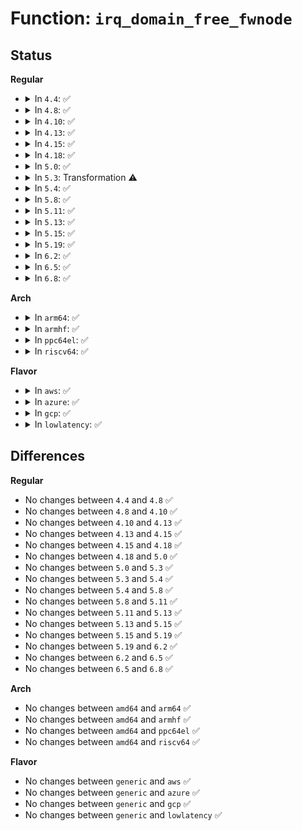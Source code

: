 # Function: <code>irq_domain_free_fwnode</code>

## Status
<b>Regular</b>
<ul>
<li>
<details>
<summary>In <code>4.4</code>: ✅</summary>

```c
void irq_domain_free_fwnode(struct fwnode_handle *fwnode);
```

**Collision:** Unique Global

**Inline:** No

**Transformation:** False

**Instances:**

```
In kernel/irq/irqdomain.c (ffffffff810e0080)
Location: kernel/irq/irqdomain.c:70
Inline: False
```
**Symbols:**

```
ffffffff810e0080-ffffffff810e00bf: irq_domain_free_fwnode (STB_GLOBAL)
```
</details>
</li>
<li>
<details>
<summary>In <code>4.8</code>: ✅</summary>

```c
void irq_domain_free_fwnode(struct fwnode_handle *fwnode);
```

**Collision:** Unique Global

**Inline:** No

**Transformation:** False

**Instances:**

```
In kernel/irq/irqdomain.c (ffffffff810e5a40)
Location: kernel/irq/irqdomain.c:68
Inline: False
```
**Symbols:**

```
ffffffff810e5a40-ffffffff810e5a7f: irq_domain_free_fwnode (STB_GLOBAL)
```
</details>
</li>
<li>
<details>
<summary>In <code>4.10</code>: ✅</summary>

```c
void irq_domain_free_fwnode(struct fwnode_handle *fwnode);
```

**Collision:** Unique Global

**Inline:** No

**Transformation:** False

**Instances:**

```
In kernel/irq/irqdomain.c (ffffffff810ec3b0)
Location: kernel/irq/irqdomain.c:68
Inline: False
```
**Symbols:**

```
ffffffff810ec3b0-ffffffff810ec3ef: irq_domain_free_fwnode (STB_GLOBAL)
```
</details>
</li>
<li>
<details>
<summary>In <code>4.13</code>: ✅</summary>

```c
void irq_domain_free_fwnode(struct fwnode_handle *fwnode);
```

**Collision:** Unique Global

**Inline:** No

**Transformation:** False

**Instances:**

```
In kernel/irq/irqdomain.c (ffffffff810ebdc0)
Location: kernel/irq/irqdomain.c:99
Inline: False
Direct callers:
  - arch/x86/kernel/apic/vector.c:arch_early_irq_init
  - arch/x86/kernel/apic/io_apic.c:mp_irqdomain_create
  - arch/x86/kernel/apic/msi.c:hpet_create_irq_domain
  - arch/x86/kernel/apic/msi.c:dmar_alloc_hwirq
  - arch/x86/kernel/apic/msi.c:arch_create_remap_msi_irq_domain
  - arch/x86/kernel/apic/msi.c:arch_init_msi_domain
  - arch/x86/kernel/apic/htirq.c:arch_init_htirq_domain
  - drivers/iommu/amd_iommu.c:amd_iommu_create_irq_domain
```
**Symbols:**

```
ffffffff810ebdc0-ffffffff810ebdee: irq_domain_free_fwnode (STB_GLOBAL)
```
</details>
</li>
<li>
<details>
<summary>In <code>4.15</code>: ✅</summary>

```c
void irq_domain_free_fwnode(struct fwnode_handle *fwnode);
```

**Collision:** Unique Global

**Inline:** No

**Transformation:** False

**Instances:**

```
In kernel/irq/irqdomain.c (ffffffff810f4290)
Location: kernel/irq/irqdomain.c:101
Inline: False
Direct callers:
  - arch/x86/kernel/apic/vector.c:arch_early_irq_init
  - arch/x86/kernel/apic/io_apic.c:mp_irqdomain_create
  - arch/x86/kernel/apic/msi.c:hpet_create_irq_domain
  - arch/x86/kernel/apic/msi.c:dmar_alloc_hwirq
  - arch/x86/kernel/apic/msi.c:arch_create_remap_msi_irq_domain
  - arch/x86/kernel/apic/msi.c:arch_init_msi_domain
  - drivers/iommu/amd_iommu.c:amd_iommu_create_irq_domain
```
**Symbols:**

```
ffffffff810f4290-ffffffff810f42c5: irq_domain_free_fwnode (STB_GLOBAL)
```
</details>
</li>
<li>
<details>
<summary>In <code>4.18</code>: ✅</summary>

```c
void irq_domain_free_fwnode(struct fwnode_handle *fwnode);
```

**Collision:** Unique Global

**Inline:** No

**Transformation:** False

**Instances:**

```
In kernel/irq/irqdomain.c (ffffffff810fc670)
Location: kernel/irq/irqdomain.c:103
Inline: False
Direct callers:
  - arch/x86/kernel/apic/vector.c:arch_early_irq_init
  - arch/x86/kernel/apic/io_apic.c:mp_irqdomain_create
  - arch/x86/kernel/apic/msi.c:hpet_create_irq_domain
  - arch/x86/kernel/apic/msi.c:dmar_alloc_hwirq
  - arch/x86/kernel/apic/msi.c:arch_create_remap_msi_irq_domain
  - arch/x86/kernel/apic/msi.c:arch_init_msi_domain
  - drivers/iommu/amd_iommu.c:amd_iommu_create_irq_domain
```
**Symbols:**

```
ffffffff810fc670-ffffffff810fc6a5: irq_domain_free_fwnode (STB_GLOBAL)
```
</details>
</li>
<li>
<details>
<summary>In <code>5.0</code>: ✅</summary>

```c
void irq_domain_free_fwnode(struct fwnode_handle *fwnode);
```

**Collision:** Unique Global

**Inline:** No

**Transformation:** False

**Instances:**

```
In kernel/irq/irqdomain.c (ffffffff81107e40)
Location: kernel/irq/irqdomain.c:103
Inline: False
Direct callers:
  - arch/x86/kernel/apic/vector.c:arch_early_irq_init
  - arch/x86/kernel/apic/io_apic.c:mp_irqdomain_create
  - arch/x86/kernel/apic/msi.c:hpet_create_irq_domain
  - arch/x86/kernel/apic/msi.c:dmar_alloc_hwirq
  - arch/x86/kernel/apic/msi.c:arch_create_remap_msi_irq_domain
  - arch/x86/kernel/apic/msi.c:arch_init_msi_domain
  - drivers/iommu/amd_iommu.c:amd_iommu_create_irq_domain
```
**Symbols:**

```
ffffffff81107e40-ffffffff81107e75: irq_domain_free_fwnode (STB_GLOBAL)
```
</details>
</li>
<li>
<details>
<summary>In <code>5.3</code>: Transformation ⚠️</summary>

```c
void irq_domain_free_fwnode(struct fwnode_handle *fwnode);
```

**Collision:** Unique Global

**Inline:** No

**Transformation:** True

**Instances:**

```
In kernel/irq/irqdomain.c (0)
Location: kernel/irq/irqdomain.c:103
Inline: False
Direct callers:
  - arch/x86/kernel/apic/vector.c:arch_early_irq_init
  - arch/x86/kernel/apic/io_apic.c:mp_irqdomain_create
  - arch/x86/kernel/apic/msi.c:hpet_create_irq_domain
  - arch/x86/kernel/apic/msi.c:dmar_alloc_hwirq
  - arch/x86/kernel/apic/msi.c:arch_create_remap_msi_irq_domain
  - arch/x86/kernel/apic/msi.c:arch_init_msi_domain
  - drivers/iommu/amd_iommu.c:amd_iommu_create_irq_domain
  - drivers/iommu/hyperv-iommu.c:hyperv_prepare_irq_remapping
```
**Symbols:**

```
ffffffff8111324a-ffffffff8111325d: irq_domain_free_fwnode.cold (STB_LOCAL)
ffffffff81111450-ffffffff8111148a: irq_domain_free_fwnode (STB_GLOBAL)
```
</details>
</li>
<li>
<details>
<summary>In <code>5.4</code>: ✅</summary>

```c
void irq_domain_free_fwnode(struct fwnode_handle *fwnode);
```

**Collision:** Unique Global

**Inline:** No

**Transformation:** False

**Instances:**

```
In kernel/irq/irqdomain.c (ffffffff8111d6b0)
Location: kernel/irq/irqdomain.c:104
Inline: False
Direct callers:
  - arch/x86/kernel/apic/vector.c:arch_early_irq_init
  - arch/x86/kernel/apic/io_apic.c:mp_irqdomain_create
  - arch/x86/kernel/apic/msi.c:hpet_create_irq_domain
  - arch/x86/kernel/apic/msi.c:dmar_alloc_hwirq
  - arch/x86/kernel/apic/msi.c:arch_create_remap_msi_irq_domain
  - arch/x86/kernel/apic/msi.c:arch_init_msi_domain
  - arch/x86/platform/uv/uv_irq.c:uv_setup_irq
  - drivers/iommu/amd_iommu.c:amd_iommu_create_irq_domain
  - drivers/iommu/hyperv-iommu.c:hyperv_prepare_irq_remapping
```
**Symbols:**

```
ffffffff8111d6b0-ffffffff8111d6e8: irq_domain_free_fwnode (STB_GLOBAL)
```
</details>
</li>
<li>
<details>
<summary>In <code>5.8</code>: ✅</summary>

```c
void irq_domain_free_fwnode(struct fwnode_handle *fwnode);
```

**Collision:** Unique Global

**Inline:** No

**Transformation:** False

**Instances:**

```
In kernel/irq/irqdomain.c (ffffffff811298d0)
Location: kernel/irq/irqdomain.c:104
Inline: False
Direct callers:
  - arch/x86/kernel/apic/io_apic.c:mp_unregister_ioapic
  - arch/x86/kernel/apic/io_apic.c:mp_irqdomain_create
  - arch/x86/kernel/apic/msi.c:hpet_create_irq_domain
  - arch/x86/kernel/apic/msi.c:dmar_alloc_hwirq
  - arch/x86/kernel/apic/msi.c:arch_create_remap_msi_irq_domain
  - arch/x86/kernel/apic/msi.c:arch_init_msi_domain
  - arch/x86/platform/uv/uv_irq.c:uv_setup_irq
  - drivers/iommu/amd/iommu.c:amd_iommu_create_irq_domain
  - drivers/iommu/hyperv-iommu.c:hyperv_prepare_irq_remapping
```
**Symbols:**

```
ffffffff811298d0-ffffffff8112990c: irq_domain_free_fwnode (STB_GLOBAL)
```
</details>
</li>
<li>
<details>
<summary>In <code>5.11</code>: ✅</summary>

```c
void irq_domain_free_fwnode(struct fwnode_handle *fwnode);
```

**Collision:** Unique Global

**Inline:** No

**Transformation:** False

**Instances:**

```
In kernel/irq/irqdomain.c (ffffffff81125180)
Location: kernel/irq/irqdomain.c:113
Inline: False
Direct callers:
  - arch/x86/kernel/apic/io_apic.c:mp_unregister_ioapic
  - arch/x86/kernel/apic/io_apic.c:mp_irqdomain_create
  - arch/x86/kernel/apic/io_apic.c:mp_irqdomain_create
  - arch/x86/kernel/apic/msi.c:dmar_alloc_hwirq
  - arch/x86/kernel/apic/msi.c:arch_create_remap_msi_irq_domain
  - arch/x86/kernel/apic/msi.c:native_create_pci_msi_domain
  - arch/x86/kernel/hpet.c:hpet_create_irq_domain
  - arch/x86/platform/uv/uv_irq.c:uv_setup_irq
  - drivers/iommu/amd/iommu.c:amd_iommu_create_irq_domain
  - drivers/iommu/amd/init.c:iommu_setup_intcapxt
  - drivers/iommu/hyperv-iommu.c:hyperv_prepare_irq_remapping
```
**Symbols:**

```
ffffffff81125180-ffffffff811251bc: irq_domain_free_fwnode (STB_GLOBAL)
```
</details>
</li>
<li>
<details>
<summary>In <code>5.13</code>: ✅</summary>

```c
void irq_domain_free_fwnode(struct fwnode_handle *fwnode);
```

**Collision:** Unique Global

**Inline:** No

**Transformation:** False

**Instances:**

```
In kernel/irq/irqdomain.c (ffffffff811254e0)
Location: kernel/irq/irqdomain.c:113
Inline: False
Direct callers:
  - arch/x86/kernel/apic/io_apic.c:mp_unregister_ioapic
  - arch/x86/kernel/apic/io_apic.c:mp_irqdomain_create
  - arch/x86/kernel/apic/io_apic.c:mp_irqdomain_create
  - arch/x86/kernel/apic/msi.c:dmar_alloc_hwirq
  - arch/x86/kernel/apic/msi.c:arch_create_remap_msi_irq_domain
  - arch/x86/kernel/apic/msi.c:native_create_pci_msi_domain
  - arch/x86/kernel/hpet.c:hpet_select_clockevents
  - arch/x86/kernel/hpet.c:hpet_select_clockevents
  - arch/x86/platform/uv/uv_irq.c:uv_setup_irq
  - drivers/iommu/amd/iommu.c:amd_iommu_create_irq_domain
  - drivers/iommu/amd/init.c:amd_iommu_enable_interrupts
  - drivers/iommu/hyperv-iommu.c:hyperv_prepare_irq_remapping
```
**Symbols:**

```
ffffffff811254e0-ffffffff8112551c: irq_domain_free_fwnode (STB_GLOBAL)
```
</details>
</li>
<li>
<details>
<summary>In <code>5.15</code>: ✅</summary>

```c
void irq_domain_free_fwnode(struct fwnode_handle *fwnode);
```

**Collision:** Unique Global

**Inline:** No

**Transformation:** False

**Instances:**

```
In kernel/irq/irqdomain.c (ffffffff81145ba0)
Location: kernel/irq/irqdomain.c:113
Inline: False
Direct callers:
  - arch/x86/kernel/apic/io_apic.c:mp_unregister_ioapic
  - arch/x86/kernel/apic/io_apic.c:mp_irqdomain_create
  - arch/x86/kernel/apic/io_apic.c:mp_irqdomain_create
  - arch/x86/kernel/apic/msi.c:dmar_alloc_hwirq
  - arch/x86/kernel/apic/msi.c:arch_create_remap_msi_irq_domain
  - arch/x86/kernel/apic/msi.c:native_create_pci_msi_domain
  - arch/x86/kernel/hpet.c:hpet_select_clockevents
  - arch/x86/kernel/hpet.c:hpet_select_clockevents
  - arch/x86/platform/uv/uv_irq.c:uv_setup_irq
  - drivers/iommu/amd/iommu.c:amd_iommu_create_irq_domain
  - drivers/iommu/amd/init.c:amd_iommu_enable_interrupts
  - drivers/iommu/hyperv-iommu.c:hyperv_prepare_irq_remapping
```
**Symbols:**

```
ffffffff81145ba0-ffffffff81145bdc: irq_domain_free_fwnode (STB_GLOBAL)
```
</details>
</li>
<li>
<details>
<summary>In <code>5.19</code>: ✅</summary>

```c
void irq_domain_free_fwnode(struct fwnode_handle *fwnode);
```

**Collision:** Unique Global

**Inline:** No

**Transformation:** False

**Instances:**

```
In kernel/irq/irqdomain.c (ffffffff81169d20)
Location: kernel/irq/irqdomain.c:113
Inline: False
Direct callers:
  - arch/x86/kernel/apic/io_apic.c:mp_unregister_ioapic
  - arch/x86/kernel/apic/io_apic.c:mp_irqdomain_create
  - arch/x86/kernel/apic/io_apic.c:mp_irqdomain_create
  - arch/x86/kernel/apic/msi.c:dmar_alloc_hwirq
  - arch/x86/kernel/apic/msi.c:arch_create_remap_msi_irq_domain
  - arch/x86/kernel/apic/msi.c:native_create_pci_msi_domain
  - arch/x86/kernel/hpet.c:hpet_select_clockevents
  - arch/x86/platform/uv/uv_irq.c:uv_setup_irq
  - drivers/iommu/amd/iommu.c:amd_iommu_create_irq_domain
  - drivers/iommu/amd/init.c:amd_iommu_enable_interrupts
  - drivers/iommu/intel/irq_remapping.c:intel_setup_irq_remapping
  - drivers/iommu/hyperv-iommu.c:hyperv_prepare_irq_remapping
```
**Symbols:**

```
ffffffff81169d20-ffffffff81169d67: irq_domain_free_fwnode (STB_GLOBAL)
```
</details>
</li>
<li>
<details>
<summary>In <code>6.2</code>: ✅</summary>

```c
void irq_domain_free_fwnode(struct fwnode_handle *fwnode);
```

**Collision:** Unique Global

**Inline:** No

**Transformation:** False

**Instances:**

```
In kernel/irq/irqdomain.c (ffffffff8119e710)
Location: kernel/irq/irqdomain.c:116
Inline: False
Direct callers:
  - arch/x86/kernel/apic/io_apic.c:mp_unregister_ioapic
  - arch/x86/kernel/apic/io_apic.c:mp_irqdomain_create
  - arch/x86/kernel/apic/io_apic.c:mp_irqdomain_create
  - arch/x86/kernel/apic/msi.c:dmar_alloc_hwirq
  - arch/x86/kernel/hpet.c:hpet_select_clockevents
  - arch/x86/platform/uv/uv_irq.c:uv_setup_irq
  - kernel/irq/msi.c:msi_remove_device_irq_domain
  - kernel/irq/msi.c:msi_create_device_irq_domain
  - drivers/iommu/amd/iommu.c:amd_iommu_create_irq_domain
  - drivers/iommu/amd/init.c:amd_iommu_enable_interrupts
  - drivers/iommu/intel/irq_remapping.c:intel_setup_irq_remapping
  - drivers/iommu/hyperv-iommu.c:hyperv_prepare_irq_remapping
```
**Symbols:**

```
ffffffff8119e710-ffffffff8119e75e: irq_domain_free_fwnode (STB_GLOBAL)
```
</details>
</li>
<li>
<details>
<summary>In <code>6.5</code>: ✅</summary>

```c
void irq_domain_free_fwnode(struct fwnode_handle *fwnode);
```

**Collision:** Unique Global

**Inline:** No

**Transformation:** False

**Instances:**

```
In kernel/irq/irqdomain.c (ffffffff811b0620)
Location: kernel/irq/irqdomain.c:116
Inline: False
Direct callers:
  - arch/x86/kernel/apic/io_apic.c:mp_unregister_ioapic
  - arch/x86/kernel/apic/io_apic.c:mp_irqdomain_create
  - arch/x86/kernel/apic/io_apic.c:mp_irqdomain_create
  - arch/x86/kernel/apic/msi.c:dmar_alloc_hwirq
  - arch/x86/kernel/hpet.c:hpet_select_clockevents
  - arch/x86/platform/uv/uv_irq.c:uv_setup_irq
  - kernel/irq/msi.c:msi_remove_device_irq_domain
  - kernel/irq/msi.c:msi_create_device_irq_domain
  - drivers/iommu/amd/iommu.c:amd_iommu_create_irq_domain
  - drivers/iommu/amd/init.c:amd_iommu_enable_interrupts
  - drivers/iommu/intel/irq_remapping.c:intel_setup_irq_remapping
  - drivers/iommu/hyperv-iommu.c:hyperv_prepare_irq_remapping
```
**Symbols:**

```
ffffffff811b0620-ffffffff811b066e: irq_domain_free_fwnode (STB_GLOBAL)
```
</details>
</li>
<li>
<details>
<summary>In <code>6.8</code>: ✅</summary>

```c
void irq_domain_free_fwnode(struct fwnode_handle *fwnode);
```

**Collision:** Unique Global

**Inline:** No

**Transformation:** False

**Instances:**

```
In kernel/irq/irqdomain.c (ffffffff811c03a0)
Location: kernel/irq/irqdomain.c:116
Inline: False
Direct callers:
  - arch/x86/kernel/apic/io_apic.c:mp_unregister_ioapic
  - arch/x86/kernel/apic/io_apic.c:mp_irqdomain_create
  - arch/x86/kernel/apic/io_apic.c:mp_irqdomain_create
  - arch/x86/kernel/apic/msi.c:dmar_alloc_hwirq
  - arch/x86/kernel/hpet.c:hpet_select_clockevents
  - arch/x86/platform/uv/uv_irq.c:uv_setup_irq
  - kernel/irq/msi.c:msi_remove_device_irq_domain
  - kernel/irq/msi.c:msi_create_device_irq_domain
  - drivers/iommu/amd/iommu.c:amd_iommu_create_irq_domain
  - drivers/iommu/amd/init.c:__iommu_setup_intcapxt
  - drivers/iommu/intel/irq_remapping.c:intel_setup_irq_remapping
  - drivers/iommu/hyperv-iommu.c:hyperv_prepare_irq_remapping
```
**Symbols:**

```
ffffffff811c03a0-ffffffff811c03ee: irq_domain_free_fwnode (STB_GLOBAL)
```
</details>
</li>
</ul>
<b>Arch</b>
<ul>
<li>
<details>
<summary>In <code>arm64</code>: ✅</summary>

```c
void irq_domain_free_fwnode(struct fwnode_handle *fwnode);
```

**Collision:** Unique Global

**Inline:** No

**Transformation:** False

**Instances:**

```
In kernel/irq/irqdomain.c (ffff8000101829f0)
Location: kernel/irq/irqdomain.c:104
Inline: False
Direct callers:
  - drivers/irqchip/irq-gic.c:gic_v2_acpi_init
  - drivers/irqchip/irq-gic-v2m.c:acpi_parse_madt_msi
  - drivers/irqchip/irq-gic-v2m.c:gicv2m_teardown
  - drivers/irqchip/irq-gic-v3.c:gic_acpi_init
  - drivers/irqchip/irq-gic-v3-its.c:gic_acpi_parse_madt_its
  - drivers/irqchip/irq-gic-v4.c:its_free_vcpu_irqs
  - drivers/irqchip/irq-gic-v4.c:its_alloc_vcpu_irqs
```
**Symbols:**

```
ffff8000101829f0-ffff800010182a4c: irq_domain_free_fwnode (STB_GLOBAL)
```
</details>
</li>
<li>
<details>
<summary>In <code>armhf</code>: ✅</summary>

```c
void irq_domain_free_fwnode(struct fwnode_handle *fwnode);
```

**Collision:** Unique Global

**Inline:** No

**Transformation:** False

**Instances:**

```
In kernel/irq/irqdomain.c (c03d1db0)
Location: kernel/irq/irqdomain.c:104
Inline: False
Direct callers:
  - drivers/irqchip/irq-gic-v2m.c:gicv2m_of_init
  - drivers/irqchip/irq-gic-v4.c:its_free_vcpu_irqs
  - drivers/irqchip/irq-gic-v4.c:its_alloc_vcpu_irqs
```
**Symbols:**

```
c03d1db0-c03d1e10: irq_domain_free_fwnode (STB_GLOBAL)
```
</details>
</li>
<li>
<details>
<summary>In <code>ppc64el</code>: ✅</summary>

```c
void irq_domain_free_fwnode(struct fwnode_handle *fwnode);
```

**Collision:** Unique Global

**Inline:** No

**Transformation:** False

**Instances:**

```
In kernel/irq/irqdomain.c (c0000000001dd3e0)
Location: kernel/irq/irqdomain.c:104
Inline: False
```
**Symbols:**

```
c0000000001dd3e0-c0000000001dd46c: irq_domain_free_fwnode (STB_GLOBAL)
```
</details>
</li>
<li>
<details>
<summary>In <code>riscv64</code>: ✅</summary>

```c
void irq_domain_free_fwnode(struct fwnode_handle *fwnode);
```

**Collision:** Unique Global

**Inline:** No

**Transformation:** False

**Instances:**

```
In kernel/irq/irqdomain.c (ffffffe000119f44)
Location: kernel/irq/irqdomain.c:104
Inline: False
```
**Symbols:**

```
ffffffe000119f44-ffffffe000119f94: irq_domain_free_fwnode (STB_GLOBAL)
```
</details>
</li>
</ul>
<b>Flavor</b>
<ul>
<li>
<details>
<summary>In <code>aws</code>: ✅</summary>

```c
void irq_domain_free_fwnode(struct fwnode_handle *fwnode);
```

**Collision:** Unique Global

**Inline:** No

**Transformation:** False

**Instances:**

```
In kernel/irq/irqdomain.c (ffffffff81115c90)
Location: kernel/irq/irqdomain.c:104
Inline: False
Direct callers:
  - arch/x86/kernel/apic/vector.c:arch_early_irq_init
  - arch/x86/kernel/apic/io_apic.c:mp_irqdomain_create
  - arch/x86/kernel/apic/msi.c:hpet_create_irq_domain
  - arch/x86/kernel/apic/msi.c:dmar_alloc_hwirq
  - arch/x86/kernel/apic/msi.c:arch_create_remap_msi_irq_domain
  - arch/x86/kernel/apic/msi.c:arch_init_msi_domain
  - drivers/iommu/amd_iommu.c:amd_iommu_create_irq_domain
  - drivers/iommu/hyperv-iommu.c:hyperv_prepare_irq_remapping
```
**Symbols:**

```
ffffffff81115c90-ffffffff81115cc8: irq_domain_free_fwnode (STB_GLOBAL)
```
</details>
</li>
<li>
<details>
<summary>In <code>azure</code>: ✅</summary>

```c
void irq_domain_free_fwnode(struct fwnode_handle *fwnode);
```

**Collision:** Unique Global

**Inline:** No

**Transformation:** False

**Instances:**

```
In kernel/irq/irqdomain.c (ffffffff81106980)
Location: kernel/irq/irqdomain.c:104
Inline: False
Direct callers:
  - arch/x86/kernel/apic/vector.c:arch_early_irq_init
  - arch/x86/kernel/apic/io_apic.c:mp_irqdomain_create
  - arch/x86/kernel/apic/msi.c:hpet_create_irq_domain
  - arch/x86/kernel/apic/msi.c:dmar_alloc_hwirq
  - arch/x86/kernel/apic/msi.c:arch_create_remap_msi_irq_domain
  - arch/x86/kernel/apic/msi.c:arch_init_msi_domain
  - drivers/iommu/amd_iommu.c:amd_iommu_create_irq_domain
  - drivers/iommu/hyperv-iommu.c:hyperv_prepare_irq_remapping
```
**Symbols:**

```
ffffffff81106980-ffffffff811069b8: irq_domain_free_fwnode (STB_GLOBAL)
```
</details>
</li>
<li>
<details>
<summary>In <code>gcp</code>: ✅</summary>

```c
void irq_domain_free_fwnode(struct fwnode_handle *fwnode);
```

**Collision:** Unique Global

**Inline:** No

**Transformation:** False

**Instances:**

```
In kernel/irq/irqdomain.c (ffffffff81113b80)
Location: kernel/irq/irqdomain.c:104
Inline: False
Direct callers:
  - arch/x86/kernel/apic/vector.c:arch_early_irq_init
  - arch/x86/kernel/apic/io_apic.c:mp_irqdomain_create
  - arch/x86/kernel/apic/msi.c:hpet_create_irq_domain
  - arch/x86/kernel/apic/msi.c:dmar_alloc_hwirq
  - arch/x86/kernel/apic/msi.c:arch_create_remap_msi_irq_domain
  - arch/x86/kernel/apic/msi.c:arch_init_msi_domain
  - drivers/iommu/amd_iommu.c:amd_iommu_create_irq_domain
  - drivers/iommu/hyperv-iommu.c:hyperv_prepare_irq_remapping
```
**Symbols:**

```
ffffffff81113b80-ffffffff81113bb8: irq_domain_free_fwnode (STB_GLOBAL)
```
</details>
</li>
<li>
<details>
<summary>In <code>lowlatency</code>: ✅</summary>

```c
void irq_domain_free_fwnode(struct fwnode_handle *fwnode);
```

**Collision:** Unique Global

**Inline:** No

**Transformation:** False

**Instances:**

```
In kernel/irq/irqdomain.c (ffffffff8111f1a0)
Location: kernel/irq/irqdomain.c:104
Inline: False
Direct callers:
  - arch/x86/kernel/apic/vector.c:arch_early_irq_init
  - arch/x86/kernel/apic/io_apic.c:mp_irqdomain_create
  - arch/x86/kernel/apic/msi.c:hpet_create_irq_domain
  - arch/x86/kernel/apic/msi.c:dmar_alloc_hwirq
  - arch/x86/kernel/apic/msi.c:arch_create_remap_msi_irq_domain
  - arch/x86/kernel/apic/msi.c:arch_init_msi_domain
  - arch/x86/platform/uv/uv_irq.c:uv_setup_irq
  - drivers/iommu/amd_iommu.c:amd_iommu_create_irq_domain
  - drivers/iommu/hyperv-iommu.c:hyperv_prepare_irq_remapping
```
**Symbols:**

```
ffffffff8111f1a0-ffffffff8111f1d8: irq_domain_free_fwnode (STB_GLOBAL)
```
</details>
</li>
</ul>

## Differences
<b>Regular</b>
<ul>
<li>
No changes between <code>4.4</code> and <code>4.8</code> ✅
</li>
<li>
No changes between <code>4.8</code> and <code>4.10</code> ✅
</li>
<li>
No changes between <code>4.10</code> and <code>4.13</code> ✅
</li>
<li>
No changes between <code>4.13</code> and <code>4.15</code> ✅
</li>
<li>
No changes between <code>4.15</code> and <code>4.18</code> ✅
</li>
<li>
No changes between <code>4.18</code> and <code>5.0</code> ✅
</li>
<li>
No changes between <code>5.0</code> and <code>5.3</code> ✅
</li>
<li>
No changes between <code>5.3</code> and <code>5.4</code> ✅
</li>
<li>
No changes between <code>5.4</code> and <code>5.8</code> ✅
</li>
<li>
No changes between <code>5.8</code> and <code>5.11</code> ✅
</li>
<li>
No changes between <code>5.11</code> and <code>5.13</code> ✅
</li>
<li>
No changes between <code>5.13</code> and <code>5.15</code> ✅
</li>
<li>
No changes between <code>5.15</code> and <code>5.19</code> ✅
</li>
<li>
No changes between <code>5.19</code> and <code>6.2</code> ✅
</li>
<li>
No changes between <code>6.2</code> and <code>6.5</code> ✅
</li>
<li>
No changes between <code>6.5</code> and <code>6.8</code> ✅
</li>
</ul>
<b>Arch</b>
<ul>
<li>
No changes between <code>amd64</code> and <code>arm64</code> ✅
</li>
<li>
No changes between <code>amd64</code> and <code>armhf</code> ✅
</li>
<li>
No changes between <code>amd64</code> and <code>ppc64el</code> ✅
</li>
<li>
No changes between <code>amd64</code> and <code>riscv64</code> ✅
</li>
</ul>
<b>Flavor</b>
<ul>
<li>
No changes between <code>generic</code> and <code>aws</code> ✅
</li>
<li>
No changes between <code>generic</code> and <code>azure</code> ✅
</li>
<li>
No changes between <code>generic</code> and <code>gcp</code> ✅
</li>
<li>
No changes between <code>generic</code> and <code>lowlatency</code> ✅
</li>
</ul>
